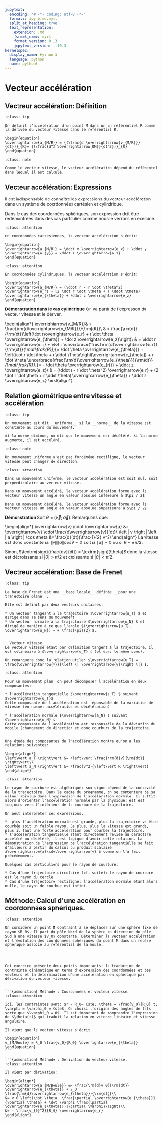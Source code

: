 ```yaml
---
jupytext:
  encoding: '# -*- coding: utf-8 -*-'
  formats: ipynb,md:myst
  split_at_heading: true
  text_representation:
    extension: .md
    format_name: myst
    format_version: 0.13
    jupytext_version: 1.10.3
kernelspec:
  display_name: Python 3
  language: python
  name: python3
---
```

# Vecteur accélération

## Vectreur accélération: Définition

````{admonition} Définition : Vecteur accélération
:class: tip

On définit l'accélération d'un point M dans un un référentiel R comme la dérivée du vecteur vitesse dans le référentiel R.

\begin{equation}
\overrightarrow{a_{M/R}} = {(\frac{d \overrightarrow{v_{M/R}}}{dt})}_{R}= {(\frac{d^2 \overrightarrow{OM}}{dt^2})}_{R}
\end{equation}
````

````{admonition} Attention : 
:class: note

Comme le vecteur vitesse, le vecteur accélération dépend du référentel dans lequel il est calculé.

````

## Vecteur accélération: Expressions


Il est indispensable de connaître les expressions du vecteur accélération dans un système de coordonnées cartésien et cylindrique.

Dans le cas des coordonnées sphériques, son expression doit être redémontrées dans des cas partculier comme nous le verrons en exercice.


````{admonition} Fondamental : Vecteur accélération en coordonnées cartésiennes.
:class: attention

En coordonnées cartésiennes, le vecteur accélération s'écrit:

\begin{equation}
\overrightarrow{a_{M/R}} = \ddot x \overrightarrow{e_x} + \ddot y \overrightarrow{e_{y}} + \ddot z \overrightarrow{e_z}
\end{equation}
````

````{admonition} Fondamental : Vecteur accélération en coordonnées cylindriques.
:class: attention

En coordonnées cylindriques, le vecteur accélération s'écrit:

\begin{equation}
\overrightarrow{a_{M/R}} = (\ddot r - r \dot \theta^2) \overrightarrow{e_r} + (2 \dot r \dot \theta + r \ddot \theta) \overrightarrow{e_{\theta}} + \ddot z \overrightarrow{e_z}
\end{equation}
````


__Démonstration dans le cas cylindrique__
On va partir de l'expresson du vecteur vitesse et le dériver.

\begin{align*}
\overrightarrow{v_{M/R}}& = \frac{\rm{d\overrightarrow{v_{M/R}}}}{\rm{dt}}\\
& = \frac{\rm{d}}{\rm{dt}}\left(\dot r\overrightarrow{e_r} + r \dot \theta \overrightarrow{e_{\theta}} + \dot z \overrightarrow{e_z}\right)\\
& = \ddot r \overrightarrow{e_r} + \dot r \underbrace{\frac{\rm{d}\overrightarrow{e_r}}{\rm{dt}}_{\mathfrak{R}}}_{= \dot \theta \overrightarrow{e_{\theta}}} + \left(\dot r \dot \theta + r \ddot \Theta\right)\overrightarrow{e_{\theta}} + r \dot \theta \underbrace{\frac{\rm{d}\overrightarrow{e_{\theta}}}{\rm{dt}}_{\mathfrak{R}}}_{= - \dot \theta \overrightarrow{e_{r}}} + \ddot z \overrightarrow{e_z}\\
& = (\ddot r - r \dot \theta^2) \overrightarrow{e_r} + (2 \dot r \dot \theta + r \ddot \theta) \overrightarrow{e_{\theta}} + \ddot z \overrightarrow{e_z}
\end{align*}

## Relation géométrique entre vitesse et accélération

````{admonition} Définition : Mouvement uniforme, accélérié et décéléré
:class: tip

Un mouvement est dit __uniforme__ si la __norme__ de la vitesse est constante au cours du mouvement.

Si la norme diminue, on dit que le mouvement est décéléré. Si la norme augmente, il est accéléré.

````

````{admonition} Attention : 
:class: note

Un mouvement uniforme n'est pas forcéméne rectiligne, le vecteur vitesse peut changer de direction.

````

````{admonition} Fondamental : Relation vitesse et accélération
:class: attention

Dans un mouvement uniforme, le vecteur accélération est soit nul, soit perpendiculaire au vecteur vitesse.

Dans un mouvement accéléré, le vecteur accélération forme avec le vecteur vitesse un angle en valeur absolue inféreure à $\pi / 2$

Dans un mouvement décéléré, le vecteur accélération forme avec le vecteur vitesse un angle en valeur absolue supérieure à $\pi / 2$
````


__Démonstration__
Soit $\theta = (\overrightarrow{v};\overrightarrow{a})$. Remarquons que: 

\begin{align*}
\overrightarrow{v} \cdot \overrightarrow{a} &= \overrightarrow{v} \cdot \frac{d\overrightarrow{v}}{dt}\\
\left \| v \right \| \left \| a \right \| \cos \theta &= \frac{d}{dt}(\frac{1}{2} v^2)
\end{align*}
La vitesse est donc constante si: $\left \| v \right \| \left \| a \right \| cos \theta = 0$ soit si $\left \| a\right \|=0$ ou si $\theta = \pm \pi/2$.

Sinon, $\textrm{sign}(\frac{dv}{dt}) = \textrm{sign}(\theta)$ donc la vitesse est décroissante si $|\theta| > \pi/2$ et croissante si $|\theta| < \pi/2$.


## Vectreur accélération: Base de Frenet

````{admonition} Définition : Base de Frenet
:class: tip

La base de Frenet est une __base locale__ définie __pour une trajectoire plane__.

Elle est définit par deux vecteurs unitaires:

* Un vecteur tangeant à la trajectoire $\overrightarrow{u_T} $ et dirigé dans le sens du mouvement
* Un vecteur normale à la trajectoire $\overrightarrow{u_N} $ et dirigé de manière à ce que l'angle $(\overrightarrow{u_T}, \overrightarrow{u_N}) = + \frac{\pi}{2} $.

````

````{dropdown} Remarque

__Vecteur vitesse__
Le vecteur vitesse étant par définition tangent à la trajectoire, il est colinéaire à $\overrightarrow{u_T} $ (et dans le même sens).

On remarquera donc la relation utile: $\overrightarrow{u_T} = \frac{\overrightarrow{v}}{\left \| \overrightarrow{v}\right \|} $.

````

````{admonition} Fondamental : Composantes de l'accélération.
:class: attention

Pour un mouvement plan, on peut décomposer l'accélération en deux composantes:

* l'accélération tangentielle $\overrightarrow{a_T} $ suivant $\overrightarrow{u_T}$
Cette composante de l'accélération est réponsable de la variation de vitesse (en norme: accélération et décélération)

* l'accélération normale $\overrightarrow{a_N} $ suivant $\overrightarrow{u_N} $
Cette composante de l'accélération est responsable de la déviation du mobile (changement de direction et donc courbure de la trajectoire.


Une étude des composantes de l'accélération montre qu'on a les relations suivantes:

\begin{align*}
\left\vert a_T \right\vert &= \left\vert \frac{\rm{d}v}{\rm{dt}} \right\vert\\
\left\vert a_N \right\vert &= \frac{v^2}{\left\vert R \right\vert}
\end{align*}
````
````{admonition} Interprétation 
:class: attention

Le rayon de courbure est algébrique: son signe dépend de la concavité de la trajectoire. Dans le cadre du programme, on se contentera de sa valeur absolue dans l'expression de l'accélération normale. Il suffit alors d'orienter l'accélération normale par la physique: est est toujours vers l'intérieur de la courbure de la trajectoire.

On peut interpréter ces expressions.

*  plus l'accélération normale est grande, plus la trajectoire va être courbée soit un faible rayon. De plus, plus la vitesse est grande, plus il faut une forte accélération pour courber la trajectoire.
* l'accélération tangentielle étant directement reliée au caractère accéléré ou décéléré, il est logique d'avoir cette relation. La démonstration de l'expression de l'accélération tangentielle se fait d'ailleurs à partir du calcul du produit scalaire $\overrightarrow{a}\cdot\overrightarrow{v} $ comme on l'a fait précédemment.

Quelques cas particuliers pour le rayon de courbure:

* Cas d'une trajectoire circulaire (cf. suite): le rayon de courbure est le rayon du cercle.
* Cas d'une trajectoire rectiligne: l'accélération normale étant alors nulle, le rayon de courbue est infini.

````

## Méthode: Calcul d'une accélération en coordonnées sphériques.

````{admonition} Exercice 
:class: attention

On considère un point M contraint à se déplacer sur une sphère fixe de rayon $R_0$. Il part du pôle Nord de la sphère en direction du pôle Sud à une vitesse $v_0$ constante. Déterminer le vecteur accélération et l'évolution des coordonnées sphériques du point M dans un repère sphérique associé au référentiel de la boule.

````
````{dropdown}
 


Cet exercice présente deux points importants: la traduction de contrainte cinématique en terme d'expression des coordonnées et des vecteurs et la détermination d'une accélération en sphérique par dérivation du vecteur vitesse.


```{admonition} Méthode : Coordonnées et vecteur vitesse.
:class: attention

Ici, les contraintes sont: $r = R_0= Cste; \theta = \frac{v_0}{R_0} t; \varphi = \varphi_0 = Cste$. On choisi l'origine des angles de tels sorte que $\varphi_0 = 0$. Il est important de comprendre l'expression de $\theta(t)$ qui traduit la relation en vitesse linéaire et vitesse angulaire.

Il vient que le vecteur vitesse s'écrit:

\begin{equation}
v_{M/Boule} = R_0 \frac{v_0}{R_0} \overrightarrow{e_{\theta}}
\end{equation}
```

```{admonition} Méthode : Dérivation du vecteur vitesse.
:class: attention

Il vient par dérivation:

\begin{align*}
\overrightarrow{a_{M/Boule}} &= \frac{\rm{d}v_0}{\rm{dt}} \overrightarrow{e_{\theta}} + v_0 \frac{\rm{d}\overrightarrow{e_{\theta}}}{\rm{dt}}\\
&= v_0 \left(\dot \theta  \frac{\partial \overrightarrow{e_{\theta}}}{\partial \theta} + \dot \varphi \frac{\partial \overrightarrow{e_{\theta}}}{\partial \varphi}\right)\\
&= - \frac{v_{0}^2}{R_0} \overrightarrow{e_r}
\end{align*}
```
````

